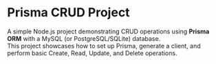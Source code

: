 # Prisma CRUD Project

A simple Node.js project demonstrating CRUD operations using **Prisma ORM** with a MySQL (or PostgreSQL/SQLite) database.  
This project showcases how to set up Prisma, generate a client, and perform basic Create, Read, Update, and Delete operations.
